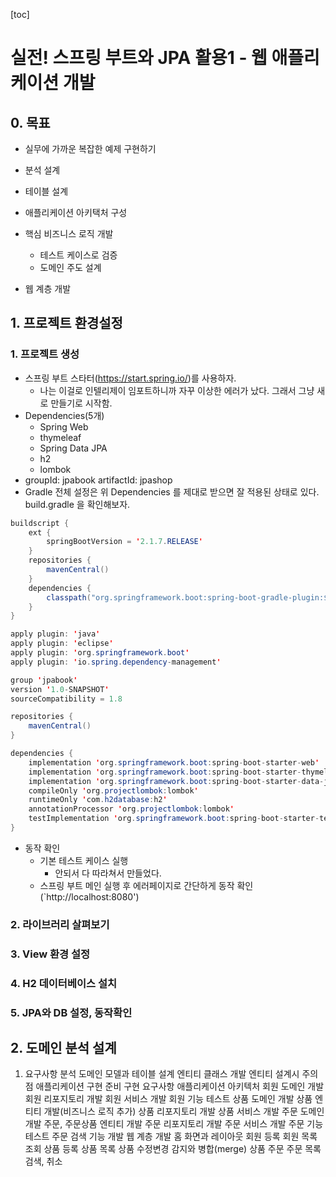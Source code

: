 [toc]

# 실전! 스프링 부트와 JPA 활용1 - 웹 애플리케이션 개발

## 0. 목표

- 실무에 가까운 복잡한 예제 구현하기

- 분석 설계
- 테이블 설계
- 애플리케이션 아키택처 구성
- 핵심 비즈니스 로직 개발
  - 테스트 케이스로 검증
  - 도메인 주도 설계
- 웹 계층 개발

## 1. 프로젝트 환경설정
### 1. 프로젝트 생성

- 스프링 부트 스타터(https://start.spring.io/)를 사용하자.
  - 나는 이걸로 인텔리제이 임포트하니까 자꾸 이상한 에러가 났다.
    그래서 그냥 새로 만들기로 시작함.
- Dependencies(5개)
  - Spring Web
  - thymeleaf 
  - Spring Data JPA
  - h2
  - lombok
- groupId: jpabook
  artifactId: jpashop
- Gradle 전체 설정은 위 Dependencies 를 제대로 받으면 잘 적용된 상태로 있다.
  build.gradle 을 확인해보자.

```java
buildscript {
    ext {
        springBootVersion = '2.1.7.RELEASE'
    }
    repositories {
        mavenCentral()
    }
    dependencies {
        classpath("org.springframework.boot:spring-boot-gradle-plugin:${springBootVersion}")
    }
}

apply plugin: 'java'
apply plugin: 'eclipse'
apply plugin: 'org.springframework.boot'
apply plugin: 'io.spring.dependency-management'

group 'jpabook'
version '1.0-SNAPSHOT'
sourceCompatibility = 1.8

repositories {
    mavenCentral()
}

dependencies {
    implementation 'org.springframework.boot:spring-boot-starter-web'
    implementation 'org.springframework.boot:spring-boot-starter-thymeleaf'
    implementation 'org.springframework.boot:spring-boot-starter-data-jpa'
    compileOnly 'org.projectlombok:lombok'
    runtimeOnly 'com.h2database:h2'
    annotationProcessor 'org.projectlombok:lombok'
    testImplementation 'org.springframework.boot:spring-boot-starter-test'
}
```

- 동작 확인
  - 기본 테스트 케이스 실행
    - 안되서 다 따라쳐서 만들었다.
  - 스프링 부트 메인 실행 후 에러페이지로 간단하게 동작 확인(`http://localhost:8080')



### 2. 라이브러리 살펴보기

### 3. View 환경 설정

### 4. H2 데이터베이스 설치

### 5. JPA와 DB 설정, 동작확인

## 2. 도메인 분석 설계

1. 요구사항 분석
도메인 모델과 테이블 설계
엔티티 클래스 개발
엔티티 설계시 주의점
애플리케이션 구현 준비
구현 요구사항
애플리케이션 아키텍처
회원 도메인 개발
회원 리포지토리 개발
회원 서비스 개발
회원 기능 테스트
상품 도메인 개발
상품 엔티티 개발(비즈니스 로직 추가)
상품 리포지토리 개발
상품 서비스 개발
주문 도메인 개발
주문, 주문상품 엔티티 개발
주문 리포지토리 개발
주문 서비스 개발
주문 기능 테스트
주문 검색 기능 개발
웹 계층 개발
홈 화면과 레이아웃
회원 등록
회원 목록 조회
상품 등록
상품 목록
상품 수정변경 감지와 병합(merge)
상품 주문
주문 목록 검색, 취소